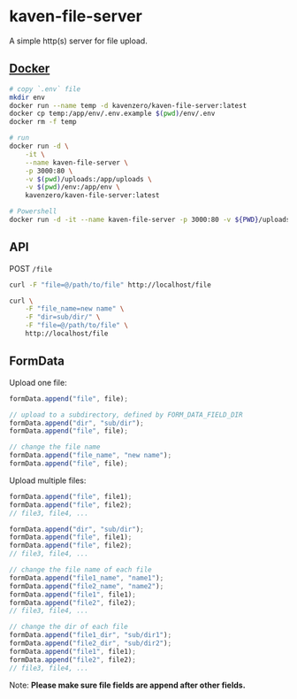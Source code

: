 # kaven-file-server

A simple http(s) server for file upload.

## [Docker](https://hub.docker.com/repository/docker/kavenzero/kaven-file-server)

```sh
# copy `.env` file
mkdir env
docker run --name temp -d kavenzero/kaven-file-server:latest
docker cp temp:/app/env/.env.example $(pwd)/env/.env
docker rm -f temp

# run
docker run -d \
    -it \
    --name kaven-file-server \
    -p 3000:80 \
    -v $(pwd)/uploads:/app/uploads \
    -v $(pwd)/env:/app/env \
    kavenzero/kaven-file-server:latest

# Powershell
docker run -d -it --name kaven-file-server -p 3000:80 -v ${PWD}/uploads:/app/uploads -v ${PWD}/env:/app/env kavenzero/kaven-file-server:latest
```

## API

POST `/file`

```sh
curl -F "file=@/path/to/file" http://localhost/file

curl \
    -F "file_name=new name" \
    -F "dir=sub/dir/" \
    -F "file=@/path/to/file" \
    http://localhost/file
```

## FormData

Upload one file:

```js
formData.append("file", file);

// upload to a subdirectory, defined by FORM_DATA_FIELD_DIR
formData.append("dir", "sub/dir");
formData.append("file", file);

// change the file name
formData.append("file_name", "new name");
formData.append("file", file);
```

Upload multiple files:

```js
formData.append("file", file1);
formData.append("file", file2);
// file3, file4, ...

formData.append("dir", "sub/dir");
formData.append("file", file1);
formData.append("file", file2);
// file3, file4, ...

// change the file name of each file
formData.append("file1_name", "name1");
formData.append("file2_name", "name2");
formData.append("file1", file1);
formData.append("file2", file2);
// file3, file4, ...

// change the dir of each file
formData.append("file1_dir", "sub/dir1");
formData.append("file2_dir", "sub/dir2");
formData.append("file1", file1);
formData.append("file2", file2);
// file3, file4, ...
```

Note: **Please make sure file fields are append after other fields.**
